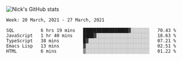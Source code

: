 ![Nick's GitHub stats](https://github-readme-stats.vercel.app/api?username=nickdark&theme=vue&show_icons=true)


<!--START_SECTION:waka-->
```text
Week: 20 March, 2021 - 27 March, 2021

SQL          6 hrs 19 mins   █████████████████▓░░░░░░░   70.43 % 
JavaScript   1 hr 40 mins    ████▓░░░░░░░░░░░░░░░░░░░░   18.63 % 
TypeScript   38 mins         █▓░░░░░░░░░░░░░░░░░░░░░░░   07.21 % 
Emacs Lisp   13 mins         ▓░░░░░░░░░░░░░░░░░░░░░░░░   02.51 % 
HTML         6 mins          ▒░░░░░░░░░░░░░░░░░░░░░░░░   01.22 % 
```
<!--END_SECTION:waka-->

<!--
**nickdark/nickdark** is a ✨ _special_ ✨ repository because its `README.md` (this file) appears on your GitHub profile.

Here are some ideas to get you started:

- 🔭 I’m currently working on ...
- 🌱 I’m currently learning ...
- 👯 I’m looking to collaborate on ...
- 🤔 I’m looking for help with ...
- 💬 Ask me about ...
- 📫 How to reach me: ...
- 😄 Pronouns: ...
- ⚡ Fun fact: ...
-->
